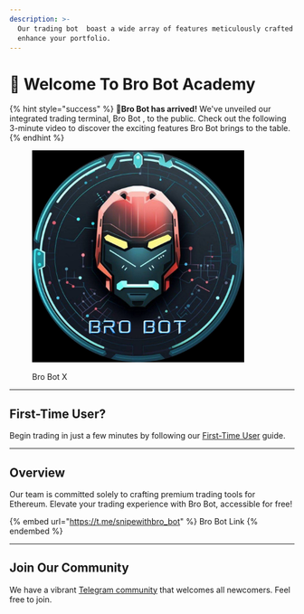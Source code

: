 ```yaml
---
description: >-
  Our trading bot  boast a wide array of features meticulously crafted to
  enhance your portfolio.
---
```


# 🤙 Welcome To Bro Bot Academy

{% hint style="success" %}
🎉**Bro Bot  has arrived!** We've unveiled our integrated trading terminal, Bro Bot , to the public. Check out the following 3-minute video to discover the exciting features Bro Bot brings to the table.
{% endhint %}

<figure><img src=".gitbook/assets/photo_2024-03-17_20-03-42.jpg" alt="" width="375"><figcaption><p>Bro Bot X</p></figcaption></figure>

***

## First-Time User?

Begin trading in just a few minutes by following our [First-Time User](bro-guides/bro-first-time.md) guide.

***

## Overview

Our team is committed solely to crafting premium trading tools for Ethereum. Elevate your trading experience with Bro Bot, accessible for free!

{% embed url="https://t.me/snipewithbro_bot" %}
Bro Bot Link
{% endembed %}

***

## Join Our Community

We have a vibrant [Telegram community](bro-faq/bro-telegram-family.md) that welcomes all newcomers. Feel free to join.
